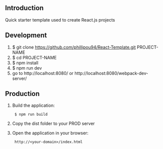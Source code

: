 
## Introduction
Quick starter template used to create React.js projects

## Development

1. $ git clone https://github.com/phillipou94/React-Template.git PROJECT-NAME
2. $ cd PROJECT-NAME
3. $ npm install
4. $ npm run dev
5. go to http://localhost:8080/ or http://localhost:8080/webpack-dev-server/

## Production

1. Build the application:

        $ npm run build
2. Copy the dist folder to your PROD server
3. Open the application in your browser:

        http://<your-domain>/index.html


